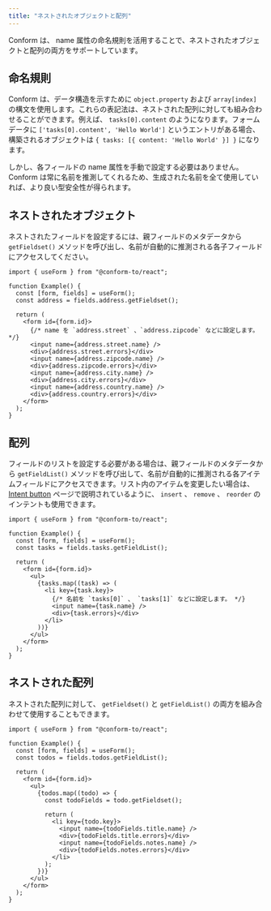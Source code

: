 ```yaml
---
title: "ネストされたオブジェクトと配列"
---
```


Conform は、 name 属性の命名規則を活用することで、ネストされたオブジェクトと配列の両方をサポートしています。

## 命名規則

Conform は、データ構造を示すために `object.property` および `array[index]` の構文を使用します。これらの表記法は、ネストされた配列に対しても組み合わせることができます。例えば、 `tasks[0].content` のようになります。フォームデータに `['tasks[0].content', 'Hello World']` というエントリがある場合、構築されるオブジェクトは `{ tasks: [{ content: 'Hello World' }] }` になります。

しかし、各フィールドの name 属性を手動で設定する必要はありません。 Conform は常に名前を推測してくれるため、生成された名前を全て使用していれば、より良い型安全性が得られます。

## ネストされたオブジェクト

ネストされたフィールドを設定するには、親フィールドのメタデータから `getFieldset()` メソッドを呼び出し、名前が自動的に推測される各子フィールドにアクセスしてください。

```tsx
import { useForm } from "@conform-to/react";

function Example() {
  const [form, fields] = useForm();
  const address = fields.address.getFieldset();

  return (
    <form id={form.id}>
      {/* name を `address.street` 、`address.zipcode` などに設定します。 */}
      <input name={address.street.name} />
      <div>{address.street.errors}</div>
      <input name={address.zipcode.name} />
      <div>{address.zipcode.errors}</div>
      <input name={address.city.name} />
      <div>{address.city.errors}</div>
      <input name={address.country.name} />
      <div>{address.country.errors}</div>
    </form>
  );
}
```

## 配列

フィールドのリストを設定する必要がある場合は、親フィールドのメタデータから `getFieldList()` メソッドを呼び出して、名前が自動的に推測される各アイテムフィールドにアクセスできます。リスト内のアイテムを変更したい場合は、 [Intent button](./intent-button.md#insert-remove-and-reorder-intents) ページで説明されているように、 `insert` 、 `remove` 、 `reorder` のインテントも使用できます。

```tsx
import { useForm } from "@conform-to/react";

function Example() {
  const [form, fields] = useForm();
  const tasks = fields.tasks.getFieldList();

  return (
    <form id={form.id}>
      <ul>
        {tasks.map((task) => (
          <li key={task.key}>
            {/* 名前を `tasks[0]` 、 `tasks[1]` などに設定します。 */}
            <input name={task.name} />
            <div>{task.errors}</div>
          </li>
        ))}
      </ul>
    </form>
  );
}
```

## ネストされた配列

ネストされた配列に対して、 `getFieldset()` と `getFieldList()` の両方を組み合わせて使用することもできます。

```tsx
import { useForm } from "@conform-to/react";

function Example() {
  const [form, fields] = useForm();
  const todos = fields.todos.getFieldList();

  return (
    <form id={form.id}>
      <ul>
        {todos.map((todo) => {
          const todoFields = todo.getFieldset();

          return (
            <li key={todo.key}>
              <input name={todoFields.title.name} />
              <div>{todoFields.title.errors}</div>
              <input name={todoFields.notes.name} />
              <div>{todoFields.notes.errors}</div>
            </li>
          );
        })}
      </ul>
    </form>
  );
}
```
